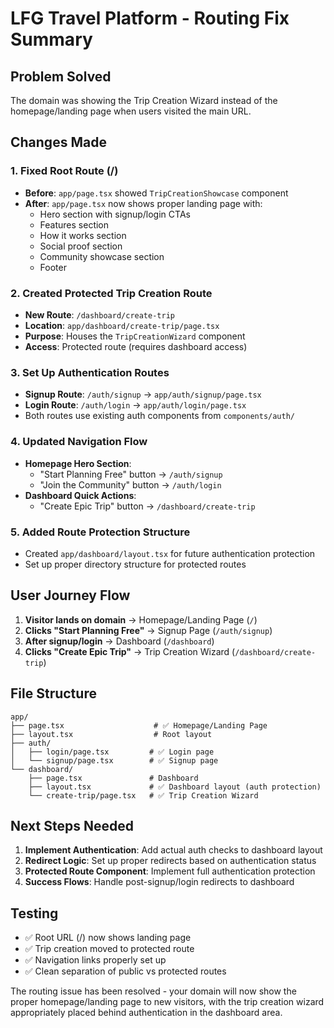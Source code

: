 # LFG Travel Platform - Routing Fix Summary

## Problem Solved
The domain was showing the Trip Creation Wizard instead of the homepage/landing page when users visited the main URL.

## Changes Made

### 1. Fixed Root Route (/)
- **Before**: `app/page.tsx` showed `TripCreationShowcase` component
- **After**: `app/page.tsx` now shows proper landing page with:
  - Hero section with signup/login CTAs
  - Features section
  - How it works section  
  - Social proof section
  - Community showcase section
  - Footer

### 2. Created Protected Trip Creation Route
- **New Route**: `/dashboard/create-trip`
- **Location**: `app/dashboard/create-trip/page.tsx`
- **Purpose**: Houses the `TripCreationWizard` component
- **Access**: Protected route (requires dashboard access)

### 3. Set Up Authentication Routes
- **Signup Route**: `/auth/signup` → `app/auth/signup/page.tsx`
- **Login Route**: `/auth/login` → `app/auth/login/page.tsx`
- Both routes use existing auth components from `components/auth/`

### 4. Updated Navigation Flow
- **Homepage Hero Section**: 
  - "Start Planning Free" button → `/auth/signup`
  - "Join the Community" button → `/auth/login`
- **Dashboard Quick Actions**:
  - "Create Epic Trip" button → `/dashboard/create-trip`

### 5. Added Route Protection Structure
- Created `app/dashboard/layout.tsx` for future authentication protection
- Set up proper directory structure for protected routes

## User Journey Flow
1. **Visitor lands on domain** → Homepage/Landing Page (`/`)
2. **Clicks "Start Planning Free"** → Signup Page (`/auth/signup`)
3. **After signup/login** → Dashboard (`/dashboard`)
4. **Clicks "Create Epic Trip"** → Trip Creation Wizard (`/dashboard/create-trip`)

## File Structure
```
app/
├── page.tsx                    # ✅ Homepage/Landing Page
├── layout.tsx                  # Root layout
├── auth/
│   ├── login/page.tsx         # ✅ Login page
│   └── signup/page.tsx        # ✅ Signup page
└── dashboard/
    ├── page.tsx               # Dashboard
    ├── layout.tsx             # ✅ Dashboard layout (auth protection)
    └── create-trip/page.tsx   # ✅ Trip Creation Wizard
```

## Next Steps Needed
1. **Implement Authentication**: Add actual auth checks to dashboard layout
2. **Redirect Logic**: Set up proper redirects based on authentication status
3. **Protected Route Component**: Implement full authentication protection
4. **Success Flows**: Handle post-signup/login redirects to dashboard

## Testing
- ✅ Root URL (/) now shows landing page
- ✅ Trip creation moved to protected route
- ✅ Navigation links properly set up
- ✅ Clean separation of public vs protected routes

The routing issue has been resolved - your domain will now show the proper homepage/landing page to new visitors, with the trip creation wizard appropriately placed behind authentication in the dashboard area.